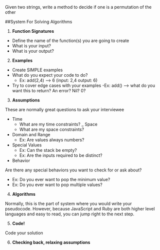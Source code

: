  Given two strings, write a method to decide if one is a permutation of the other




 ##System For Solving Algorithms

 1. **Function Signatures**

 - Define the name of the function(s) you are going to create
 - What is your input?
 - What is your output?

 2. **Examples**

 - Create SIMPLE examples
 - What do you expect your code to do?
   - Ex: add(2,4) --> 6 (input: 2,4 output: 6)
 - Try to cover edge cases with your examples
   -Ex: add() --> what do you want this to return? An error? Nil? 0?

 3. **Assumptions**

 These are normally great questions to ask your interviewee

 - Time
   - What are my time constraints?
 _ Space
   - What are my space constraints?
 - Domain and Range
   - Ex: Are values always numbers?
 - Special Values
   - Ex: Can the stack be empty?
   - Ex: Are the inputs required to be distinct?
 - Behavior

 Are there any special behaviors you want to check for or ask about?
   - Ex: Do you ever want to pop the minimum value?
   - Ex: Do you ever want to pop multiple values?

 4. **Algorithms**

 Normally, this is the part of system where you would write your pseudocode. However, because JavaScript and Ruby are both higher level languages and easy to read, you can jump right to the next step.

 5. **Code!**

 Code your solution

 6. **Checking back, relaxing assumptions**